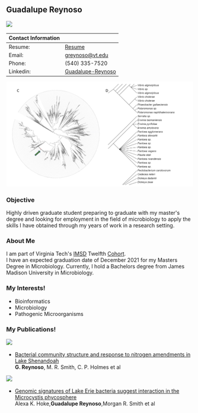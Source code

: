 <head>
 <link rel="apple-touch-icon" sizes="180x180" href="/apple-touch-icon.png">
 <link rel="icon" type="image/png" sizes="32x32" href="/favicon-32x32.png">
 <link rel="icon" type="image/png" sizes="16x16" href="/favicon-16x16.png">
 <link rel="manifest" href="/site.webmanifest">
 <link rel="mask-icon" href="/safari-pinned-tab.svg" color="#5bbad5">
 <meta name="msapplication-TileColor" content="#da532c">
 <meta name="theme-color" content="#ffffff">
</head>

## Guadalupe Reynoso

<img src="https://media-exp1.licdn.com/dms/image/C4D03AQG2xPL0-ns7Gg/profile-displayphoto-shrink_800_800/0/1593097070428?e=1639008000&v=beta&t=R3cpYRQ2Osl5zLu6z4_xL4Li84XrqY4kOJye2pKuDTc" width=200/>


| Contact Information | |
| ------------ | ---------- |
| Resume: | [Resume](https://github.com/rnic92/GReynoso/blob/gh-pages/assets/Resume-GR.pdf)|
| Email: | [greynoso@vt.edu](Greynoso@vt.edu) |
| Phone: | (540) 335-7520 |
| Linkedin: | [Guadalupe-Reynoso](https://www.linkedin.com/in/guadalupe-reynoso) |


![Tree](/docs/assets/tree1.png)


### Objective  
Highly driven graduate student preparing to graduate with my master's degree and looking for employment in the field of microbiology to apply the skills I have obtained through my years of work in a research setting.  

<!---You can download my full [Resume](https://github.com/rnic92/GReynoso/blob/gh-pages/assets/Resume-GR.pdf). or [CV](https://github.com/rnic92/GReynoso/assets/cv).
Check out my [LinkedIn](https://www.linkedin.com/in/guadalupe-reynoso)  --->


### About Me  
I am part of Virginia Tech's [IMSD](https://imsd.apsc.vt.edu/) Twelfth [Cohort](https://imsd.apsc.vt.edu/About/Scholars/twelfth-cohort.html).  
I have an expected graduation date of December 2021 for my Masters Degree in Microbiology.
Currently, I hold a Bachelors degree from James Madison University in Microbiology.

### My Interests!  
- Bioinformatics
- Microbiology
- Pathogenic Microorganisms


### My Publications!  
<a href="https://iwaponline.com/wst/article/80/4/675/69731/Bacterial-community-structure-and-response-to">
<img src="https://iwa.silverchair-cdn.com/iwa/content_public/journal/wst/80/4/10.2166_wst.2019.311/2/wst-em19545f02.png?Expires=1636738139&Signature=AE2sSy6RHYG79aIZxDy9F9D8YEkV7GXBn19o10Xyr8IEufZeAI1LvqNnhNE-md8sQaa6BfkT6MCdlZqFBgP-B-kPaQUchMpSq62Gjf4yQMyzVxp-atiBNiDftpvXkfjYygU9J7O-u7WVtbvKFAFJxGTvbk1QhRdPig45G6TOD5byHEahG0NZdeKREwS7y7gVdm-FKF~GDTxBNo~nv-Jxgfkz~6pmdgG-6OmvdKlwwfRSGpq3SXxHHfi8xcoGFRJWbzSuuaCMtMbEDW2Acv6O~DMjAL1OaR3sjg5nBvdH5su5HsyJkSFmpiY3KEou-Dr7jrf1o4mN627--E7fuzPc~g__&Key-Pair-Id=APKAIE5G5CRDK6RD3PGA" width=70>
</a>

- [Bacterial community structure and response to nitrogen amendments in Lake Shenandoah](https://iwaponline.com/wst/article/80/4/675/69731/Bacterial-community-structure-and-response-to)  
__G. Reynoso__, M. R. Smith, C. P. Holmes et al

<a href="https://journals.plos.org/plosone/article?id=10.1371/journal.pone.0257017">
<img src="https://journals.plos.org/plosone/article/figure/image?size=inline&id=info:doi/10.1371/journal.pone.0257017.g003" width=70>
</a>

- [Genomic signatures of Lake Erie bacteria suggest interaction in the Microcystis phycosphere](https://journals.plos.org/plosone/article?id=10.1371/journal.pone.0257017)  
Alexa K. Hoke,__Guadalupe Reynoso__,Morgan R. Smith et al
